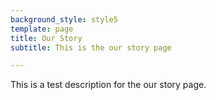 ```yaml
---
background_style: style5
template: page
title: Our Story
subtitle: This is the our story page

---
```

This is a test description for the our story page. 